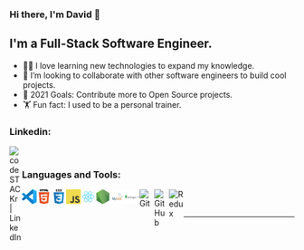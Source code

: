 ### Hi there, I'm David 👋

## I'm a Full-Stack Software Engineer.

- 👨‍💻 I love learning new technologies to expand my knowledge.
- 👾 I’m looking to collaborate with other software engineers to build cool projects.
- 🥅 2021 Goals: Contribute more to Open Source projects.
- 🏋️ Fun fact: I used to be a personal trainer.

### Linkedin:

[<img align="left" alt="codeSTACKr | LinkedIn" width="22px" src="https://cdn2.iconfinder.com/data/icons/linkedin-ui-flat/48/LinkedIn_UI-03-512.png" />][linkedin]

<br />

### Languages and Tools:

[<img align="left" alt="Visual Studio Code" width="26px" src="https://raw.githubusercontent.com/github/explore/80688e429a7d4ef2fca1e82350fe8e3517d3494d/topics/visual-studio-code/visual-studio-code.png" />][vscode]
[<img align="left" alt="HTML5" width="26px" src="https://raw.githubusercontent.com/github/explore/80688e429a7d4ef2fca1e82350fe8e3517d3494d/topics/html/html.png" />][html5]
[<img align="left" alt="CSS3" width="26px" src="https://raw.githubusercontent.com/github/explore/80688e429a7d4ef2fca1e82350fe8e3517d3494d/topics/css/css.png" />][css3]
[<img align="left" alt="JavaScript" width="26px" src="https://raw.githubusercontent.com/github/explore/80688e429a7d4ef2fca1e82350fe8e3517d3494d/topics/javascript/javascript.png" />][javascript]
[<img align="left" alt="React" width="26px" src="https://raw.githubusercontent.com/github/explore/80688e429a7d4ef2fca1e82350fe8e3517d3494d/topics/react/react.png" />][react]
[<img align="left" alt="Node.js" width="26px" src="https://raw.githubusercontent.com/github/explore/80688e429a7d4ef2fca1e82350fe8e3517d3494d/topics/nodejs/nodejs.png" />][node]
[<img align="left" alt="MySQL" width="26px" src="https://raw.githubusercontent.com/github/explore/80688e429a7d4ef2fca1e82350fe8e3517d3494d/topics/mysql/mysql.png" />][sql]
[<img align="left" alt="MongoDB" width="26px" src="https://raw.githubusercontent.com/github/explore/80688e429a7d4ef2fca1e82350fe8e3517d3494d/topics/mongodb/mongodb.png" />][nosql]
[<img align="left" alt="Git" width="26px" src="https://git-scm.com/images/logos/downloads/Git-Icon-1788C.png" />][git]
[<img align="left" alt="GitHub" width="26px" src="https://github.githubassets.com/images/modules/logos_page/GitHub-Mark.png" />][github]
[<img align="left" alt="Redux" width="26px" src="https://raw.githubusercontent.com/reduxjs/redux/master/logo/logo.png" />][redux]

<br />
<br />

---

[linkedin]: https://www.linkedin.com/in/davidmabk/
[vscode]: https://code.visualstudio.com/
[html5]: https://devdocs.io/html/
[css3]: https://devdocs.io/css/
[javascript]: https://devdocs.io/javascript/
[react]: https://reactjs.org/
[node]: https://nodejs.org/en/
[sql]: https://www.mysql.com/
[nosql]: https://www.mongodb.com/
[git]: https://git-scm.com/doc
[github]: https://github.com/
[redux]: https://redux.js.org/
